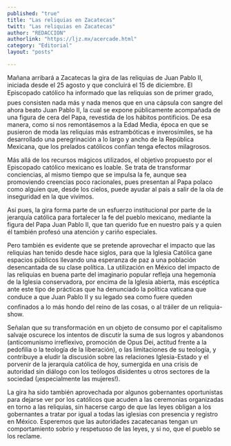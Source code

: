 ```yaml
---
published: "true"
title: "Las reliquias en Zacatecas"
twitt: "Las reliquias en Zacatecas"
author: "REDACCION"
authorlink: "https://ljz.mx/acercade.html"
category: "Editorial"
layout: "posts"

---
```



  Mañana arribará a Zacatecas la gira de las reliquias de Juan Pablo II, iniciada desde el 25 agosto y que concluirá el 15 de diciembre. El Episcopado católico ha informado que las reliquias son de primer grado, pues consisten nada más y nada menos que en una cápsula con sangre del ahora beato Juan Pablo II, la cual se expone públicamente acompañada de una figura de cera del Papa, revestida de los hábitos pontificios. De esa manera, como si nos remontásemos a la Edad Media, época en que se pusieron de moda las reliquias más estrambóticas e inverosímiles, se ha desarrollado una peregrinación a lo largo y ancho de la República Mexicana, que los prelados católicos confían tenga efectos milagrosos.



  Más allá de los recursos mágicos utilizados, el objetivo propuesto por el Episcopado católico mexicano es loable. Se trata de transformar conciencias, al mismo tiempo que se impulsa la fe, aunque sea promoviendo creencias poco racionales, pues presentan al Papa polaco como alguien que, desde los cielos, puede ayudar al país a salir de la ola de inseguridad en la que vivimos.



  Así pues, la gira forma parte de un esfuerzo institucional por parte de la jerarquía católica para fortalecer la fe del pueblo mexicano, mediante la figura del Papa Juan Pablo II, que tan querido fue en nuestro país y a quien él también profesó una atención y cariño especiales.



  Pero también es evidente que se pretende aprovechar el impacto que las reliquias han tenido desde hace siglos, para que la Iglesia Católica gane espacios públicos llevando una esperanza de paz a una población desencantada de su clase política. La utilización en México del impacto de las reliquias en buena parte del imaginario popular refleja una hegemonía de la Iglesia conservadora, por encima de la Iglesia abierta, más escéptica ante este tipo de prácticas que ha denunciado la política vaticana que conduce a que Juan Pablo II y su legado sea como fuere queden confinados a lo más hondo del reino de las cosas, o al tráiler de un reliquia-show.



  Señalan que su transformación en un objeto de consumo por el capitalismo salvaje oscurece los intentos de discutir la suma de sus logros y abandonos (anticomunismo irreflexivo, promoción de Opus Dei, actitud frente a la pedofilia o la teología de la liberación), o las limitaciones de su teología, y contribuye a eludir la discusión sobre las relaciones Iglesia-Estado y el porvenir de la jerarquía católica de hoy, sumergida en una crisis de autoridad sin diálogo con los teólogos disidentes u otros sectores de la sociedad (¡especialmente las mujeres!).



  La gira ha sido también aprovechada por algunos gobernantes oportunistas para dejarse ver por los católicos que acuden a las ceremonias organizadas en torno a las reliquias, sin hacerse cargo de que las leyes obligan a los gobernantes a tratar por igual a todas las iglesias con presencia y registro en México. Esperemos que las autoridades zacatecanas tengan un comportamiento sobrio y respetuoso de las leyes, y si no, que el pueblo se los reclame.

